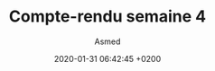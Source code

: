 ﻿---
author: Asmed
layout: post
title:  "Compte-rendu semaine 4"
date:   2020-01-31 06:42:45 +0200
categories: jekyll update
---
